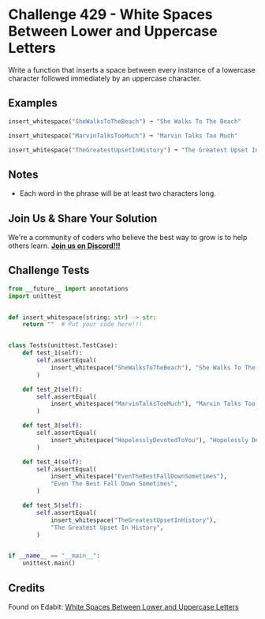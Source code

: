 # Challenge 429 - White Spaces Between Lower and Uppercase Letters

Write a function that inserts a space between every instance of a lowercase character followed immediately by an uppercase character.

## Examples
```python
insert_whitespace("SheWalksToTheBeach") ➞ "She Walks To The Beach"

insert_whitespace("MarvinTalksTooMuch") ➞ "Marvin Talks Too Much"

insert_whitespace("TheGreatestUpsetInHistory") ➞ "The Greatest Upset In History"
```
## Notes

- Each word in the phrase will be at least two characters long.

## Join Us & Share Your Solution

We're a community of coders who believe the best way to grow is to help others learn. **[Join us on Discord!!!]("https"://discord.gg/sfHykntuGy)**

## Challenge Tests
```python
from __future__ import annotations
import unittest


def insert_whitespace(string: str) -> str:
    return ""  # Put your code here!!!


class Tests(unittest.TestCase):
    def test_1(self):
        self.assertEqual(
            insert_whitespace("SheWalksToTheBeach"), "She Walks To The Beach"
        )

    def test_2(self):
        self.assertEqual(
            insert_whitespace("MarvinTalksTooMuch"), "Marvin Talks Too Much"
        )

    def test_3(self):
        self.assertEqual(
            insert_whitespace("HopelesslyDevotedToYou"), "Hopelessly Devoted To You"
        )

    def test_4(self):
        self.assertEqual(
            insert_whitespace("EvenTheBestFallDownSometimes"),
            "Even The Best Fall Down Sometimes",
        )

    def test_5(self):
        self.assertEqual(
            insert_whitespace("TheGreatestUpsetInHistory"),
            "The Greatest Upset In History",
        )


if __name__ == "__main__":
    unittest.main()
```
## Credits

Found on Edabit: [White Spaces Between Lower and Uppercase Letters](https://edabit.com/challenge/TCbrjfMm2dPzQDbz5)
